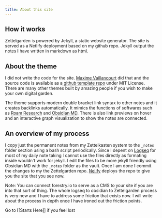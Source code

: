 ```yaml
---
title: About this site
---
```


## How it works
Zettelgarden is powered by Jekyll, a static website generator. The site is served as a Netlify deployment based on my github repo. Jekyll output the notes I have written in markdown as html.

## About the theme
I did not write the code for the site. [Maxime Vaillancourt](https://maximevaillancourt.com/) did that and the source code is available as a[ github template repo](https://github.com/maximevaillancourt/digital-garden-jekyll-template) under MIT License. There are many other themes built by amazing people if you wish to make your own digital garden.

The theme supports modern double bracket link syntax to other notes and it creates backlinks automatically. It mimics the functions of softwares such as [Roam Research](https://roamresearch.com/) and [Obsidian MD](https://obsidian.md/). There is also link previews on hover and an interactive graph visualization to show the notes are connected.

## An overview of my process
I copy just the permanent notes from my Zettelkasten system to the `_notes` folder section using a bash script periodically. Since I depent on [Logseq](https://logseq.com/) for most of my daily note taking I cannot use the files directly as formating inside wouldn't work for jekyll. I edit the files to be more jekyll friendly using Obsidian MD with the `_notes` folder as the vault. Once I am done I commit the changes to my the Zettelgarden repo.  [Nelify](https://netlify.app/) deploys the repo to give you the site that you see now.

Note: You can connect forestry.io to serve as a CMS to your site if you are into that sort of thing. The whole logseq to obsidian to Zettelgarden process is very new and I have to address some friciton that exists now. I will write about the process in depth once I have ironed out the friction points.

Go to [[Starts Here]] if you feel lost